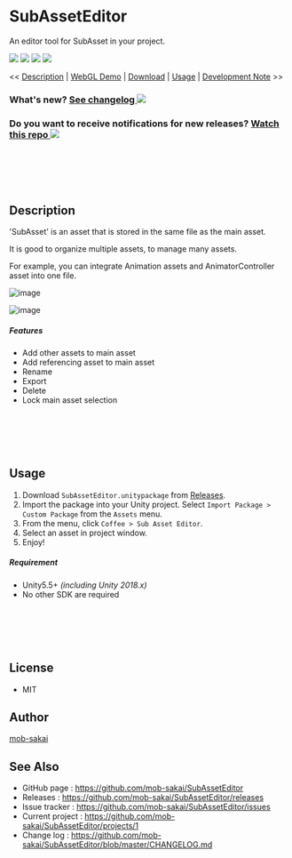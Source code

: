SubAssetEditor
===

An editor tool for SubAsset in your project.

[![](https://img.shields.io/github/release/mob-sakai/SubAssetEditor.svg?label=latest%20version)](https://github.com/mob-sakai/SubAssetEditor/releases)
[![](https://img.shields.io/github/release-date/mob-sakai/SubAssetEditor.svg)](https://github.com/mob-sakai/SubAssetEditor/releases)
![](https://img.shields.io/badge/unity-5.5%2B-green.svg)
[![](https://img.shields.io/github/license/mob-sakai/SubAssetEditor.svg)](https://github.com/mob-sakai/SubAssetEditor/blob/master/LICENSE.txt)



<< [Description](#Description) | [WebGL Demo](#demo) | [Download](https://github.com/mob-sakai/SubAssetEditor/releases) | [Usage](#usage) | [Development Note](#development-note) >>

### What's new? [See changelog ![](https://img.shields.io/github/release-date/mob-sakai/SubAssetEditor.svg?label=last%20updated)](https://github.com/mob-sakai/SubAssetEditor/blob/master/CHANGELOG.md)
### Do you want to receive notifications for new releases? [Watch this repo ![](https://img.shields.io/github/watchers/mob-sakai/SubAssetEditor.svg?style=social&label=Watch)](https://github.com/mob-sakai/SubAssetEditor/subscription)



<br><br><br><br>
## Description

'SubAsset' is an asset that is stored in the same file as the main asset.

It is good to organize multiple assets, to manage many assets.

For example, you can integrate Animation assets and AnimatorController asset into one file.

![image](https://user-images.githubusercontent.com/12690315/30265492-32755304-9717-11e7-8bca-f7a472a56be8.png)

![image](https://user-images.githubusercontent.com/12690315/45538310-af67ca80-b841-11e8-8dd3-46012d018891.png)


##### Features

* Add other assets to main asset
* Add referencing asset to main asset
* Rename
* Export
* Delete
* Lock main asset selection



<br><br><br><br>
## Usage

1. Download `SubAssetEditor.unitypackage` from [Releases](https://github.com/mob-sakai/SubAssetEditor/releases).
2. Import the package into your Unity project. Select `Import Package > Custom Package` from the `Assets` menu.
3. From the menu, click `Coffee > Sub Asset Editor`.
4. Select an asset in project window.
5. Enjoy!


##### Requirement

* Unity5.5+ *(including Unity 2018.x)*
* No other SDK are required



<br><br><br><br>
## License

* MIT



## Author

[mob-sakai](https://github.com/mob-sakai)



## See Also

* GitHub page : https://github.com/mob-sakai/SubAssetEditor
* Releases : https://github.com/mob-sakai/SubAssetEditor/releases
* Issue tracker : https://github.com/mob-sakai/SubAssetEditor/issues
* Current project : https://github.com/mob-sakai/SubAssetEditor/projects/1
* Change log : https://github.com/mob-sakai/SubAssetEditor/blob/master/CHANGELOG.md
